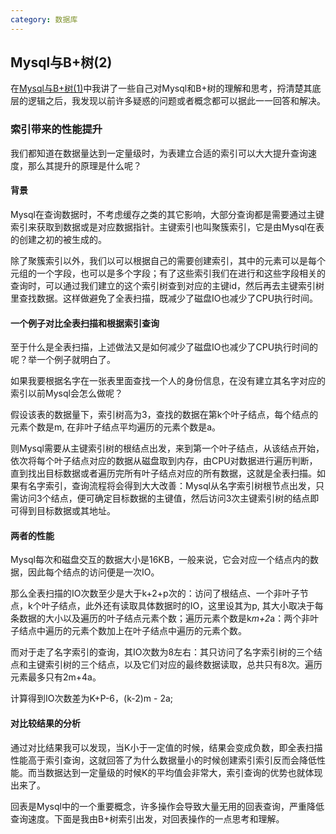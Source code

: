 ```yaml
---
category: 数据库
---
```


## Mysql与B+树(2)

在[Mysql与B+树(1)](https://yedong666.github.io/blogs/%E6%95%B0%E6%8D%AE%E5%BA%93/2022/02/13/Mysql%E4%B8%8EB+%E6%A0%91(1).html)中我讲了一些自己对Mysql和B+树的理解和思考，捋清楚其底层的逻辑之后，我发现以前许多疑惑的问题或者概念都可以据此一一回答和解决。

### 索引带来的性能提升

我们都知道在数据量达到一定量级时，为表建立合适的索引可以大大提升查询速度，那么其提升的原理是什么呢？

#### 背景

Mysql在查询数据时，不考虑缓存之类的其它影响，大部分查询都是需要通过主键索引来获取到数据或是对应数据指针。主键索引也叫聚簇索引，它是由Mysql在表的创建之初的被生成的。

除了聚簇索引以外，我们以可以根据自己的需要创建索引，其中的元素可以是每个元组的一个字段，也可以是多个字段；有了这些索引我们在进行和这些字段相关的查询时，可以通过我们建立的这个索引树查到对应的主键id，然后再去主键索引树里查找数据。这样做避免了全表扫描，既减少了磁盘IO也减少了CPU执行时间。

#### 一个例子对比全表扫描和根据索引查询

至于什么是全表扫描，上述做法又是如何减少了磁盘IO也减少了CPU执行时间的呢？举一个例子就明白了。

如果我要根据名字在一张表里面查找一个人的身份信息，在没有建立其名字对应的索引以前Mysql会怎么做呢？

假设该表的数据量下，索引树高为3，查找的数据在第k个叶子结点，每个结点的元素个数是m, 在非叶子结点平均遍历的元素个数是a。

则Mysql需要从主键索引树的根结点出发，来到第一个叶子结点，从该结点开始，依次将每个叶子结点对应的数据从磁盘取到内存，由CPU对数据进行遍历判断，直到找出目标数据或者遍历完所有叶子结点对应的所有数据，这就是全表扫描。如果有名字索引，查询流程将会得到大大改善：Mysql从名字索引树根节点出发，只需访问3个结点，便可确定目标数据的主键值，然后访问3次主键索引树的结点即可得到目标数据或其地址。

#### 两者的性能

Mysql每次和磁盘交互的数据大小是16KB，一般来说，它会对应一个结点内的数据，因此每个结点的访问便是一次IO。

那么全表扫描的IO次数至少是大于k+2+p次的：访问了根结点、一个非叶子节点，k个叶子结点，此外还有读取具体数据时的IO，这里设其为p, 其大小取决于每条数据的大小以及遍历的叶子结点元素个数；遍历元素个数是k*m+2*a：两个非叶子结点中遍历的元素个数加上在叶子结点中遍历的元素个数。

而对于走了名字索引的查询，其IO次数为8左右：其只访问了名字索引树的三个结点和主键索引树的三个结点，以及它们对应的最终数据读取，总共只有8次。遍历元素最多只有2m+4a。

计算得到IO次数差为K+P-6，(k-2)m - 2a;	

#### 对比较结果的分析

通过对比结果我可以发现，当K小于一定值的时候，结果会变成负数，即全表扫描性能高于索引查询，这就回答了为什么数据量小的时候创建索引索引反而会降低性能。而当数据达到一定量级的时候K的平均值会非常大，索引查询的优势也就体现出来了。

回表是Mysql中的一个重要概念，许多操作会导致大量无用的回表查询，严重降低查询速度。下面是我由B+树索引出发，对回表操作的一点思考和理解。

